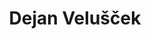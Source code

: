 ---
SICRIS: 15295
draft: false
fixName: dejan_velušček
location: null
mailInfo: null
officeHours: null
profName: doc. Dejan Velušček
profTitle: Zunanji sodelavec
telephoneInfo: null
title: Dejan Velušček
---